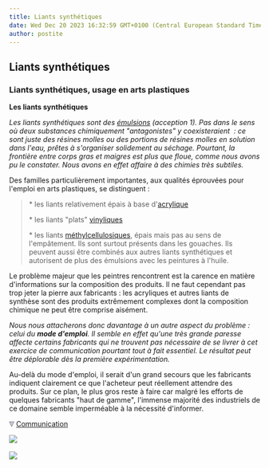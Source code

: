 ```yaml
---
title: Liants synthétiques
date: Wed Dec 20 2023 16:32:59 GMT+0100 (Central European Standard Time)
author: postite
---
```


## Liants synthétiques
### Liants synthétiques, usage en arts plastiques
 **Les liants synthétiques**  

_Les liants synthétiques sont des [émulsions](emulsion.html) (acception 1). Pas dans le sens où deux substances chimiquement "antagonistes" y coexisteraient  : ce sont juste des résines molles ou des portions de résines molles en solution dans l'eau, prêtes à s'organiser solidement au séchage. Pourtant, la frontière entre corps gras et maigres est plus que floue, comme nous avons pu le constater. Nous avons en effet affaire à des chimies très subtiles._

Des familles particulièrement importantes, aux qualités éprouvées pour l'emploi en arts plastiques, se distinguent :

> \* les liants relativement épais à base d'[acrylique](acrylique.html)
> 
> \* les liants "plats" [vinyliques](vinyle.html)
> 
> \* les liants [méthylcellulosiques](methylcellulosiqueliant.html), épais mais pas au sens de l'empâtement. Ils sont surtout présents dans les gouaches. Ils peuvent aussi être combinés aux autres liants synthétiques et autorisent de plus des émulsions avec les peintures à l'huile.

Le problème majeur que les peintres rencontrent est la carence en matière d'informations sur la composition des produits. Il ne faut cependant pas trop jeter la pierre aux fabricants : les acryliques et autres liants de synthèse sont des produits extrêmement complexes dont la composition chimique ne peut être comprise aisément.

_Nous nous attacherons donc davantage à un autre aspect du problème : celui du **mode d'emploi**. Il semble en effet qu'une très grande paresse affecte certains fabricants qui ne trouvent pas nécessaire de se livrer à cet exercice de communication pourtant tout à fait essentiel. Le résultat peut être déplorable dès la première expérimentation._

Au-delà du mode d'emploi, il serait d'un grand secours que les fabricants indiquent clairement ce que l'acheteur peut réellement attendre des produits. Sur ce plan, le plus gros reste à faire car malgré les efforts de quelques fabricants "haut de gamme", l'immense majorité des industriels de ce domaine semble imperméable à la nécessité d'informer.



![](images/flechebas.gif) [Communication](http://www.artrealite.com/annonceurs.htm) 

[![](https://cbonvin.fr/sites/regie.artrealite.com/visuels/campagne1.png)](index-2.html#20131014)

![](https://cbonvin.fr/sites/regie.artrealite.com/visuels/campagne2.png)